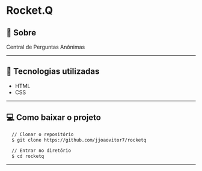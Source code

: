 # Rocket.Q

## :scroll: Sobre

Central de Perguntas Anônimas

---

## :rocket: Tecnologias utilizadas

- HTML
- CSS

---

## :computer: Como baixar o projeto

```bash
  // Clonar o repositório
  $ git clone https://github.com/jjoaovitor7/rocketq

  // Entrar no diretório
  $ cd rocketq
```

---
